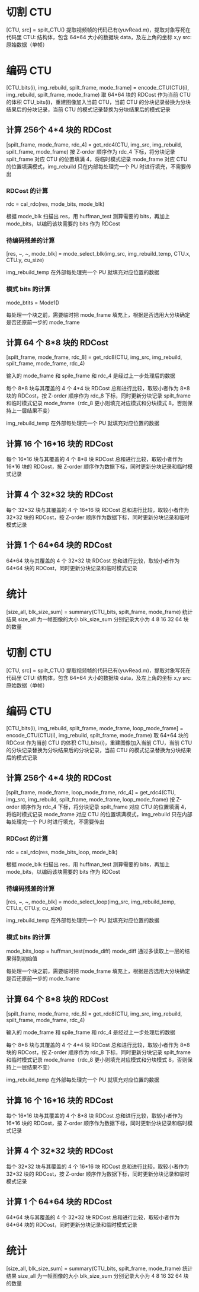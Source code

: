# 切割 CTU
[CTU, src] = spilt_CTU()
提取视频帧的代码已有(yuvRead.m)，提取对象写死在代码里
CTU: 结构体，包含 64*64 大小的数据块 data，及左上角的坐标 x,y
src: 原始数据（单帧）


# 编码 CTU
[CTU_bits(i), img_rebuild, spilt_frame, mode_frame] = encode_CTU(CTU(i), img_rebuild, spilt_frame, mode_frame)
取 64*64 块的 RDCost 作为当前 CTU 的体积 CTU_bits(i)，重建图像加入当前 CTU，当前 CTU 的分块记录替换为分块结果后的分块记录，当前 CTU 的模式记录替换为分块结果后的模式记录

## 计算 256个 4*4 块的 RDCost
[spilt_frame, mode_frame, rdc_4] = get_rdc4(CTU, img_src, img_rebuild, spilt_frame, mode_frame)
按 Z-order 顺序作为 rdc_4 下标，将分块记录 spilt_frame 对应 CTU 的位置填满 4，将临时模式记录 mode_frame 对应 CTU 的位置填满模式，img_rebuild 只在内部每处理完一个 PU 时进行填充，不需要传出

### RDCost 的计算
rdc = cal_rdc(res, mode_bits, mode_blk)

根据 mode_blk 扫描出 res，用 huffman_test 测算需要的 bits，再加上 mode_bits，以编码该块需要的 bits 作为 RDCost

### 待编码残差的计算
[res, ~, ~, mode_blk] = mode_select_blk(img_src, img_rebuild_temp, CTU.x, CTU.y, cu_size)

img_rebuild_temp 在外部每处理完一个 PU 就填充对应位置的数据

### 模式 bits 的计算
mode_btits = Mode1()

每处理一个块之前，需要临时把 mode_frame 填充上，根据是否选用大分块确定是否还原前一步的 mode_frame

## 计算 64 个 8*8 块的 RDCost
[spilt_frame, mode_frame, rdc_8] = get_rdc8(CTU, img_src, img_rebuild, spilt_frame, mode_frame, rdc_4)

输入的 mode_frame 和 spile_frame 和 rdc_4 是经过上一步处理后的数据

每个 8\*8 块与其覆盖的 4 个 4\*4 块 RDCost 总和进行比较，取较小者作为 8*8 块的 RDCost，按 Z-order 顺序作为 rdc_8 下标，同时更新分块记录 spilt_frame 和临时模式记录 mode_frame（rdc_8 更小则填充对应模式和分块模式 8，否则保持上一层结果不变）

img_rebuild_temp 在外部每处理完一个 PU 就填充对应位置的数据

## 计算 16 个 16*16 块的 RDCost
每个 16\*16 块与其覆盖的 4 个 8\*8 块 RDCost 总和进行比较，取较小者作为 16*16 块的 RDCost，按 Z-order 顺序作为数据下标，同时更新分块记录和临时模式记录


## 计算 4 个 32*32 块的 RDCost
每个 32\*32 块与其覆盖的 4 个 16\*16 块 RDCost 总和进行比较，取较小者作为 32*32 块的 RDCost，按 Z-order 顺序作为数据下标，同时更新分块记录和临时模式记录

## 计算 1 个 64*64 块的 RDCost
64\*64 块与其覆盖的 4 个 32\*32 块 RDCost 总和进行比较，取较小者作为 64*64 块的 RDCost，同时更新分块记录和临时模式记录


# 统计
[size_all, blk_size_sum] = summary(CTU_bits, spilt_frame, mode_frame)
统计结果
size_all 为一帧图像的大小
blk_size_sum 分别记录大小为 4 8 16 32 64 块的数量




# 切割 CTU
[CTU, src] = spilt_CTU()
提取视频帧的代码已有(yuvRead.m)，提取对象写死在代码里
CTU: 结构体，包含 64*64 大小的数据块 data，及左上角的坐标 x,y
src: 原始数据（单帧）


# 编码 CTU
[CTU_bits(i), img_rebuild, spilt_frame, mode_frame, loop_mode_frame] = encode_CTU(CTU(i), img_rebuild, spilt_frame, mode_frame)
取 64*64 块的 RDCost 作为当前 CTU 的体积 CTU_bits(i)，重建图像加入当前 CTU，当前 CTU 的分块记录替换为分块结果后的分块记录，当前 CTU 的模式记录替换为分块结果后的模式记录

## 计算 256个 4*4 块的 RDCost
[spilt_frame, mode_frame, loop_mode_frame, rdc_4] = get_rdc4(CTU, img_src, img_rebuild, spilt_frame, mode_frame, loop_mode_frame)
按 Z-order 顺序作为 rdc_4 下标，将分块记录 spilt_frame 对应 CTU 的位置填满 4，将临时模式记录 mode_frame 对应 CTU 的位置填满模式，img_rebuild 只在内部每处理完一个 PU 时进行填充，不需要传出

### RDCost 的计算
rdc = cal_rdc(res, mode_bits_loop, mode_blk)

根据 mode_blk 扫描出 res，用 huffman_test 测算需要的 bits，再加上 mode_bits，以编码该块需要的 bits 作为 RDCost

### 待编码残差的计算
[res, ~, ~, mode_blk] = mode_select_loop(img_src, img_rebuild_temp, CTU.x, CTU.y, cu_size)

img_rebuild_temp 在外部每处理完一个 PU 就填充对应位置的数据

### 模式 bits 的计算
mode_bits_loop = huffman_test(mode_diff)
mode_diff 通过多读取上一层的结果得到初始值

每处理一个块之前，需要临时把 mode_frame 填充上，根据是否选用大分块确定是否还原前一步的 mode_frame

## 计算 64 个 8*8 块的 RDCost
[spilt_frame, mode_frame, rdc_8] = get_rdc8(CTU, img_src, img_rebuild, spilt_frame, mode_frame, rdc_4)

输入的 mode_frame 和 spile_frame 和 rdc_4 是经过上一步处理后的数据

每个 8\*8 块与其覆盖的 4 个 4\*4 块 RDCost 总和进行比较，取较小者作为 8*8 块的 RDCost，按 Z-order 顺序作为 rdc_8 下标，同时更新分块记录 spilt_frame 和临时模式记录 mode_frame（rdc_8 更小则填充对应模式和分块模式 8，否则保持上一层结果不变）

img_rebuild_temp 在外部每处理完一个 PU 就填充对应位置的数据

## 计算 16 个 16*16 块的 RDCost
每个 16\*16 块与其覆盖的 4 个 8\*8 块 RDCost 总和进行比较，取较小者作为 16*16 块的 RDCost，按 Z-order 顺序作为数据下标，同时更新分块记录和临时模式记录


## 计算 4 个 32*32 块的 RDCost
每个 32\*32 块与其覆盖的 4 个 16\*16 块 RDCost 总和进行比较，取较小者作为 32*32 块的 RDCost，按 Z-order 顺序作为数据下标，同时更新分块记录和临时模式记录

## 计算 1 个 64*64 块的 RDCost
64\*64 块与其覆盖的 4 个 32\*32 块 RDCost 总和进行比较，取较小者作为 64*64 块的 RDCost，同时更新分块记录和临时模式记录


# 统计
[size_all, blk_size_sum] = summary(CTU_bits, spilt_frame, mode_frame)
统计结果
size_all 为一帧图像的大小
blk_size_sum 分别记录大小为 4 8 16 32 64 块的数量